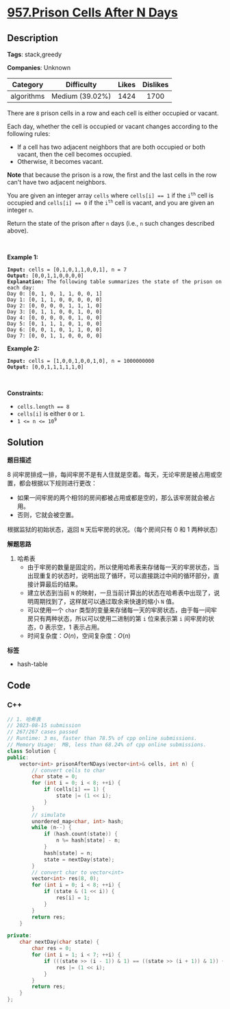 # [957.Prison Cells After N Days](https://leetcode.com/problems/prison-cells-after-n-days/description/)

## Description

**Tags**: stack,greedy

**Companies**: Unknown

|  Category  |   Difficulty    | Likes | Dislikes |
| :--------: | :-------------: | :---: | :------: |
| algorithms | Medium (39.02%) | 1424  |   1700   |

<p>There are <code>8</code> prison cells in a row and each cell is either occupied or vacant.</p>
<p>Each day, whether the cell is occupied or vacant changes according to the following rules:</p>
<ul>
  <li>If a cell has two adjacent neighbors that are both occupied or both vacant, then the cell becomes occupied.</li>
  <li>Otherwise, it becomes vacant.</li>
</ul>
<p><strong>Note</strong> that because the prison is a row, the first and the last cells in the row can&#39;t have two adjacent neighbors.</p>
<p>You are given an integer array <code>cells</code> where <code>cells[i] == 1</code> if the <code>i<sup>th</sup></code> cell is occupied and <code>cells[i] == 0</code> if the <code>i<sup>th</sup></code> cell is vacant, and you are given an integer <code>n</code>.</p>
<p>Return the state of the prison after <code>n</code> days (i.e., <code>n</code> such changes described above).</p>
<p>&nbsp;</p>
<p><strong class="example">Example 1:</strong></p>
<pre><code><strong>Input:</strong> cells = [0,1,0,1,1,0,0,1], n = 7
<strong>Output:</strong> [0,0,1,1,0,0,0,0]
<strong>Explanation:</strong> The following table summarizes the state of the prison on each day:
Day 0: [0, 1, 0, 1, 1, 0, 0, 1]
Day 1: [0, 1, 1, 0, 0, 0, 0, 0]
Day 2: [0, 0, 0, 0, 1, 1, 1, 0]
Day 3: [0, 1, 1, 0, 0, 1, 0, 0]
Day 4: [0, 0, 0, 0, 0, 1, 0, 0]
Day 5: [0, 1, 1, 1, 0, 1, 0, 0]
Day 6: [0, 0, 1, 0, 1, 1, 0, 0]
Day 7: [0, 0, 1, 1, 0, 0, 0, 0]</code></pre>
<p><strong class="example">Example 2:</strong></p>
<pre><code><strong>Input:</strong> cells = [1,0,0,1,0,0,1,0], n = 1000000000
<strong>Output:</strong> [0,0,1,1,1,1,1,0]</code></pre>
<p>&nbsp;</p>
<p><strong>Constraints:</strong></p>
<ul>
  <li><code>cells.length == 8</code></li>
  <li><code>cells[i]</code>&nbsp;is either <code>0</code> or <code>1</code>.</li>
  <li><code>1 &lt;= n &lt;= 10<sup>9</sup></code></li>
</ul>

## Solution

**题目描述**

8 间牢房排成一排，每间牢房不是有人住就是空着。每天，无论牢房是被占用或空置，都会根据以下规则进行更改：

- 如果一间牢房的两个相邻的房间都被占用或都是空的，那么该牢房就会被占用。
- 否则，它就会被空置。

根据监狱的初始状态，返回 `N` 天后牢房的状况。（每个房间只有 0 和 1 两种状态）

**解题思路**

1. 哈希表
   - 由于牢房的数量是固定的，所以使用哈希表来存储每一天的牢房状态，当出现重复的状态时，说明出现了循环，可以直接跳过中间的循环部分，直接计算最后的结果。
   - 建立状态到当前 `N` 的映射，一旦当前计算出的状态在哈希表中出现了，说明周期找到了，这样就可以通过取余来快速的缩小 `N` 值。
   - 可以使用一个 `char` 类型的变量来存储每一天的牢房状态，由于每一间牢房只有两种状态，所以可以使用二进制的第 `i` 位来表示第 `i` 间牢房的状态，0 表示空，1 表示占用。
   - 时间复杂度：$O(n)$，空间复杂度：$O(n)$

**标签**

- hash-table

<!-- code start -->
## Code

### C++

```cpp
// 1. 哈希表
// 2023-08-15 submission
// 267/267 cases passed
// Runtime: 3 ms, faster than 78.5% of cpp online submissions.
// Memory Usage:  MB, less than 68.24% of cpp online submissions.
class Solution {
public:
    vector<int> prisonAfterNDays(vector<int>& cells, int n) {
        // convert cells to char
        char state = 0;
        for (int i = 0; i < 8; ++i) {
            if (cells[i] == 1) {
                state |= (1 << i);
            }
        }
        // simulate
        unordered_map<char, int> hash;
        while (n--) {
            if (hash.count(state)) {
                n %= hash[state] - n;
            }
            hash[state] = n;
            state = nextDay(state);
        }
        // convert char to vector<int>
        vector<int> res(8, 0);
        for (int i = 0; i < 8; ++i) {
            if (state & (1 << i)) {
                res[i] = 1;
            }
        }
        return res;
    }

private:
    char nextDay(char state) {
        char res = 0;
        for (int i = 1; i < 7; ++i) {
            if (((state >> (i - 1)) & 1) == ((state >> (i + 1)) & 1)) {
                res |= (1 << i);
            }
        }
        return res;
    }
};
```

<!-- code end -->
